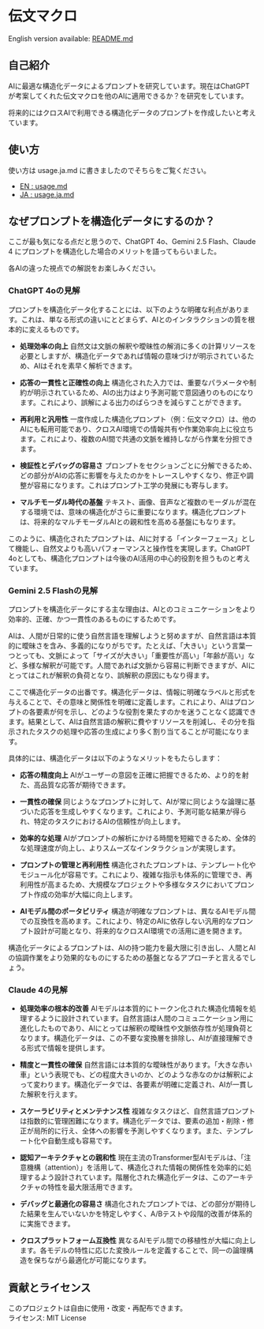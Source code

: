 # 伝文マクロ  

English version available: [README.md](./README.md)
  
## 自己紹介

AIに最適な構造化データによるプロンプトを研究しています。現在はChatGPTが考案してくれた伝文マクロを他のAIに適用できるか？を研究をしています。

将来的にはクロスAIで利用できる構造化データのプロンプトを作成したいと考えています。

## 使い方

使い方は usage.ja.md に書きましたのでそちらをご覧ください。

* [EN : usage.md](https://github.com/Nana-Kusa/crossai-context-macro/blob/main/docs/usage.md)
* [JA : usage.ja.md](https://github.com/Nana-Kusa/crossai-context-macro/blob/main/docs/usage.ja.md)

## なぜプロンプトを構造化データにするのか？

ここが最も気になる点だと思うので、ChatGPT 4o、Gemini 2.5 Flash、Claude 4 にプロンプトを構造化した場合のメリットを語ってもらいました。

各AIの違った視点での解説をお楽しみください。

### ChatGPT 4oの見解

プロンプトを構造化データ化することには、以下のような明確な利点があります。これは、単なる形式の違いにとどまらず、AIとのインタラクションの質を根本的に変えるものです。

* **処理効率の向上**
  自然文は文脈の解釈や曖昧性の解消に多くの計算リソースを必要としますが、構造化データであれば情報の意味づけが明示されているため、AIはそれを素早く解析できます。

* **応答の一貫性と正確性の向上**
  構造化された入力では、重要なパラメータや制約が明示されているため、AIの出力はより予測可能で意図通りのものになります。これにより、誤解による出力のばらつきを減らすことができます。

* **再利用と汎用性**
  一度作成した構造化プロンプト（例：伝文マクロ）は、他のAIにも転用可能であり、クロスAI環境での情報共有や作業効率向上に役立ちます。これにより、複数のAI間で共通の文脈を維持しながら作業を分担できます。

* **検証性とデバッグの容易さ**
  プロンプトをセクションごとに分解できるため、どの部分がAIの応答に影響を与えたのかをトレースしやすくなり、修正や調整が容易になります。これはプロンプト工学の発展にも寄与します。

* **マルチモーダル時代の基盤**
  テキスト、画像、音声など複数のモーダルが混在する環境では、意味の構造化がさらに重要になります。構造化プロンプトは、将来的なマルチモーダルAIとの親和性を高める基盤にもなります。

このように、構造化されたプロンプトは、AIに対する「インターフェース」として機能し、自然文よりも高いパフォーマンスと操作性を実現します。ChatGPT 4oとしても、構造化プロンプトは今後のAI活用の中心的役割を担うものと考えています。

### Gemini 2.5 Flashの見解

プロンプトを構造化データにする主な理由は、AIとのコミュニケーションをより効率的、正確、かつ一貫性のあるものにするためです。

AIは、人間が日常的に使う自然言語を理解しようと努めますが、自然言語は本質的に曖昧さを含み、多義的になりがちです。たとえば、「大きい」という言葉一つとっても、文脈によって「サイズが大きい」「重要性が高い」「年齢が高い」など、多様な解釈が可能です。人間であれば文脈から容易に判断できますが、AIにとってはこれが解釈の負荷となり、誤解釈の原因にもなり得ます。

ここで構造化データの出番です。構造化データは、情報に明確なラベルと形式を与えることで、その意味と関係性を明確に定義します。これにより、AIはプロンプトの各要素が何を示し、どのような役割を果たすのかを迷うことなく認識できます。結果として、AIは自然言語の解釈に費やすリソースを削減し、その分を指示されたタスクの処理や応答の生成により多く割り当てることが可能になります。

具体的には、構造化データは以下のようなメリットをもたらします：

* **応答の精度向上**
  AIがユーザーの意図を正確に把握できるため、より的を射た、高品質な応答が期待できます。

* **一貫性の確保**
  同じようなプロンプトに対して、AIが常に同じような論理に基づいた応答を生成しやすくなります。これにより、予測可能な結果が得られ、特定のタスクにおけるAIの信頼性が向上します。

* **効率的な処理**
  AIがプロンプトの解析にかける時間を短縮できるため、全体的な処理速度が向上し、よりスムーズなインタラクションが実現します。

* **プロンプトの管理と再利用性**
  構造化されたプロンプトは、テンプレート化やモジュール化が容易です。これにより、複雑な指示も体系的に管理でき、再利用性が高まるため、大規模なプロジェクトや多様なタスクにおいてプロンプト作成の効率が大幅に向上します。

* **AIモデル間のポータビリティ**
  構造が明確なプロンプトは、異なるAIモデル間での互換性を高めます。これにより、特定のAIに依存しない汎用的なプロンプト設計が可能となり、将来的なクロスAI環境での活用に道を開きます。

構造化データによるプロンプトは、AIの持つ能力を最大限に引き出し、人間とAIの協調作業をより効果的なものにするための基盤となるアプローチと言えるでしょう。

### Claude 4の見解

* **処理効率の根本的改善**
  AIモデルは本質的にトークン化された構造化情報を処理するように設計されています。自然言語は人間のコミュニケーション用に進化したものであり、AIにとっては解釈の曖昧性や文脈依存性が処理負荷となります。構造化データは、この不要な変換層を排除し、AIが直接理解できる形式で情報を提供します。

* **精度と一貫性の確保**
  自然言語には本質的な曖昧性があります。「大きな赤い車」という表現でも、どの程度大きいのか、どのような赤なのかは解釈によって変わります。構造化データでは、各要素が明確に定義され、AIが一貫した解釈を行えます。

* **スケーラビリティとメンテナンス性**
  複雑なタスクほど、自然言語プロンプトは指数的に管理困難になります。構造化データでは、要素の追加・削除・修正が局所的に行え、全体への影響を予測しやすくなります。また、テンプレート化や自動生成も容易です。

* **認知アーキテクチャとの親和性**
  現在主流のTransformer型AIモデルは、「注意機構（attention）」を活用して、構造化された情報の関係性を効率的に処理するよう設計されています。階層化された構造化データは、このアーキテクチャの特性を最大限活用できます。

* **デバッグと最適化の容易さ**
  構造化されたプロンプトでは、どの部分が期待した結果を生んでいないかを特定しやすく、A/Bテストや段階的改善が体系的に実施できます。

* **クロスプラットフォーム互換性**
  異なるAIモデル間での移植性が大幅に向上します。各モデルの特性に応じた変換ルールを定義することで、同一の論理構造を保ちながら最適化が可能になります。



## 貢献とライセンス
このプロジェクトは自由に使用・改変・再配布できます。  
ライセンス: MIT License
